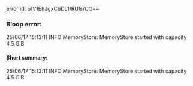 error id: p1V1EhJgxC6DL1/RUIs/CQ==
### Bloop error:

25/06/17 15:13:11 INFO MemoryStore: MemoryStore started with capacity 4.5 GiB
#### Short summary: 

25/06/17 15:13:11 INFO MemoryStore: MemoryStore started with capacity 4.5 GiB